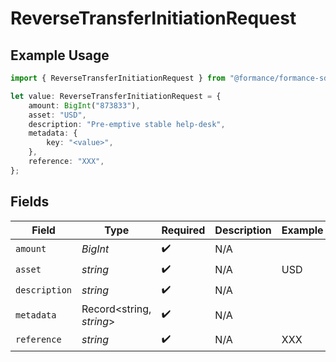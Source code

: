 # ReverseTransferInitiationRequest

## Example Usage

```typescript
import { ReverseTransferInitiationRequest } from "@formance/formance-sdk/sdk/models/shared";

let value: ReverseTransferInitiationRequest = {
    amount: BigInt("873833"),
    asset: "USD",
    description: "Pre-emptive stable help-desk",
    metadata: {
        key: "<value>",
    },
    reference: "XXX",
};
```

## Fields

| Field                    | Type                     | Required                 | Description              | Example                  |
| ------------------------ | ------------------------ | ------------------------ | ------------------------ | ------------------------ |
| `amount`                 | *BigInt*                 | :heavy_check_mark:       | N/A                      |                          |
| `asset`                  | *string*                 | :heavy_check_mark:       | N/A                      | USD                      |
| `description`            | *string*                 | :heavy_check_mark:       | N/A                      |                          |
| `metadata`               | Record<string, *string*> | :heavy_check_mark:       | N/A                      |                          |
| `reference`              | *string*                 | :heavy_check_mark:       | N/A                      | XXX                      |